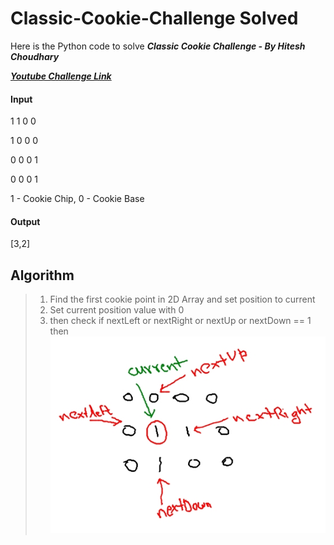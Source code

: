 # Classic-Cookie-Challenge Solved

Here is the Python code to solve ***Classic Cookie Challenge - By Hitesh Choudhary***

[***Youtube Challenge Link***](https://www.youtube.com/watch?v=a4Py6rrf2Dk)

#### Input
1 1 0 0

1 0 0 0

0 0 0 1

0 0 0 1

1 - Cookie Chip,
0 - Cookie Base

#### Output
[3,2]


## Algorithm

> 1. Find the first cookie point in 2D Array and set position to current
> 2. Set current position value with 0
> 3. then check if nextLeft or nextRight or nextUp or nextDown == 1 then
![example](1.jpg)

